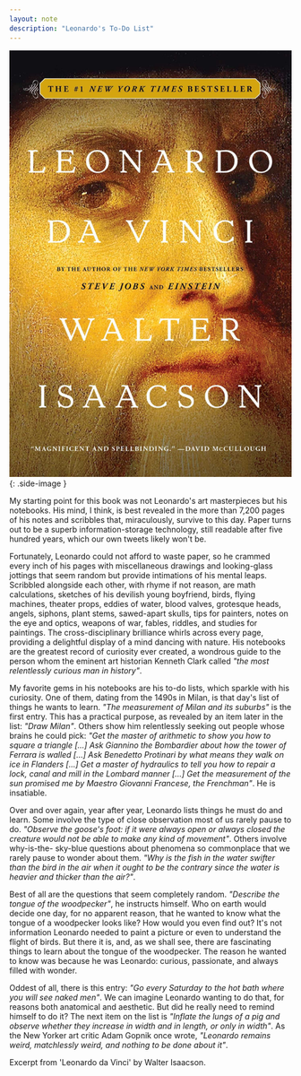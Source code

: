 ```yaml
---
layout: note
description: "Leonardo's To-Do List"
---
```


![Leonardo da Vinci by Walter Isaacson][1]
{: .side-image }

My starting point for this book was not Leonardo's art masterpieces but his
notebooks. His mind, I think, is best revealed in the more than 7,200 pages of
his notes and scribbles that, miraculously, survive to this day. Paper turns
out to be a superb information-storage technology, still readable after five
hundred years, which our own tweets likely won't be.

Fortunately, Leonardo could not afford to waste paper, so he crammed every inch
of his pages with miscellaneous drawings and looking-glass jottings that seem
random but provide intimations of his mental leaps. Scribbled alongside each
other, with rhyme if not reason, are math calculations, sketches of his
devilish young boyfriend, birds, flying machines, theater props, eddies of
water, blood valves, grotesque heads, angels, siphons, plant stems, sawed-apart
skulls, tips for painters, notes on the eye and optics, weapons of war, fables,
riddles, and studies for paintings. The cross-disciplinary brilliance whirls
across every page, providing a delightful display of a mind dancing with
nature. His notebooks are the greatest record of curiosity ever created, a
wondrous guide to the person whom the eminent art historian Kenneth Clark
called *"the most relentlessly curious man in history"*.

My favorite gems in his notebooks are his to-do lists, which sparkle with his
curiosity. One of them, dating from the 1490s in Milan, is that day's list of
things he wants to learn. *"The measurement of Milan and its suburbs"* is the
first entry. This has a practical purpose, as revealed by an item later in the
list: *"Draw Milan"*. Others show him relentlessly seeking out people whose
brains he could pick: *"Get the master of arithmetic to show you how to square a
triangle [...] Ask Giannino the Bombardier about how the tower of Ferrara is
walled [...] Ask Benedetto Protinari by what means they walk on ice in Flanders
[...] Get a master of hydraulics to tell you how to repair a lock, canal and
mill in the Lombard manner [...] Get the measurement of the sun promised me by
Maestro Giovanni Francese, the Frenchman"*. He is insatiable.

Over and over again, year after year, Leonardo lists things he must do and
learn. Some involve the type of close observation most of us rarely pause to
do. *"Observe the goose's foot: if it were always open or always closed the
creature would not be able to make any kind of movement"*. Others involve
why-is-the- sky-blue questions about phenomena so commonplace that we rarely
pause to wonder about them. *"Why is the fish in the water swifter than the bird
in the air when it ought to be the contrary since the water is heavier and
thicker than the air?"*.

Best of all are the questions that seem completely random. *"Describe the tongue
of the woodpecker"*, he instructs himself. Who on earth would decide one day,
for no apparent reason, that he wanted to know what the tongue of a woodpecker
looks like? How would you even find out? It's not information Leonardo needed
to paint a picture or even to understand the flight of birds. But there it is,
and, as we shall see, there are fascinating things to learn about the tongue of
the woodpecker. The reason he wanted to know was because he was Leonardo:
curious, passionate, and always filled with wonder.

Oddest of all, there is this entry: *"Go every Saturday to the hot bath where
you will see naked men"*. We can imagine Leonardo wanting to do that, for
reasons both anatomical and aesthetic. But did he really need to remind himself
to do it? The next item on the list is *"Inflate the lungs of a pig and observe
whether they increase in width and in length, or only in width"*. As the New
Yorker art critic Adam Gopnik once wrote, *"Leonardo remains weird, matchlessly
weird, and nothing to be done about it"*.

Excerpt from 'Leonardo da Vinci' by Walter Isaacson.


[1]: /assets/images/notes/leonardo-da-vinci-walter-isaacson.jpg
